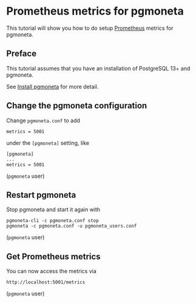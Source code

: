 # Prometheus metrics for pgmoneta

This tutorial will show you how to do setup [Prometheus](https://prometheus.io/) metrics for pgmoneta.

## Preface

This tutorial assumes that you have an installation of PostgreSQL 13+ and pgmoneta.

See [Install pgmoneta](https://github.com/pgmoneta/pgmoneta/blob/main/doc/tutorial/01_install.md)
for more detail.

## Change the pgmoneta configuration

Change `pgmoneta.conf` to add

```
metrics = 5001
```

under the `[pgmoneta]` setting, like

```
[pgmoneta]
...
metrics = 5001
```

(`pgmoneta` user)

## Restart pgmoneta

Stop pgmoneta and start it again with

```
pgmoneta-cli -c pgmoneta.conf stop
pgmoneta -c pgmoneta.conf -u pgmoneta_users.conf
```

(`pgmoneta` user)

## Get Prometheus metrics

You can now access the metrics via

```
http://localhost:5001/metrics
```

(`pgmoneta` user)
